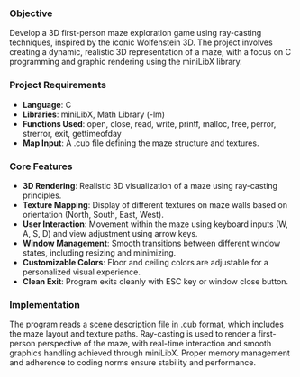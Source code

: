 ### Objective

Develop a 3D first-person maze exploration game using ray-casting techniques, inspired by the iconic Wolfenstein 3D. The project involves creating a dynamic, realistic 3D representation of a maze, with a focus on C programming and graphic rendering using the miniLibX library.

### Project Requirements

- **Language**: C
- **Libraries**: miniLibX, Math Library (-lm)
- **Functions Used**: open, close, read, write, printf, malloc, free, perror, strerror, exit, gettimeofday
- **Map Input**: A .cub file defining the maze structure and textures.

### Core Features

- **3D Rendering**: Realistic 3D visualization of a maze using ray-casting principles.
- **Texture Mapping**: Display of different textures on maze walls based on orientation (North, South, East, West).
- **User Interaction**: Movement within the maze using keyboard inputs (W, A, S, D) and view adjustment using arrow keys.
- **Window Management**: Smooth transitions between different window states, including resizing and minimizing.
- **Customizable Colors**: Floor and ceiling colors are adjustable for a personalized visual experience.
- **Clean Exit**: Program exits cleanly with ESC key or window close button.

### Implementation

The program reads a scene description file in .cub format, which includes the maze layout and texture paths. Ray-casting is used to render a first-person perspective of the maze, with real-time interaction and smooth graphics handling achieved through miniLibX. Proper memory management and adherence to coding norms ensure stability and performance.
